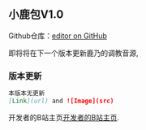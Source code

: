 ## 小鹿包V1.0
Github仓库：[editor on GitHub](https://github.com/Ken-Kano/ken-kano.github.io/edit/master/README.md)

即将将在下一个版本更新鹿乃的调教音源,

### 版本更新

```markdown
本版本无更新
[Link](url) and ![Image](src)
```

开发者的B站主页[开发者的B站主页](https://space.bilibili.com/248959210).
